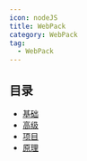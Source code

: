 ```yaml
---
icon: nodeJS
title: WebPack
category: WebPack
tag:
  - WebPack
---
```


## 目录

- [基础](base/README.md)
- [高级](senior/README.md)
- [项目](project/README.md)
- [原理](origin/README.md)
